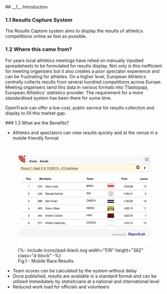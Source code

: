 <div markdown="1" data-aos="fade-up">
## __1__ Introduction

### 1.1 Results Capture System

The Results Capture system aims to display the results of athletics competitions online as fast as possible. 

### 1.2 Where this came from?

For years local athletics meetings have relied on manually inputted spreadsheets to be formulated for results display. Not only is this inefficient for meeting organisers but it also creates a poor spectator experience and can be frustrating for athletes. On a higher level, European Athletics centrally collects results from several hundred competitions across Europe. Meeting organisers send this data in various formats into Tilastopaja, European Athletics' statistics provider. The requirement for a more standardised system has been there for some time. 

OpenTrack can offer a low cost, public service for results collection and display to fill this market gap. 

</div>
<div markdown="1" data-aos="fade-up">
### 1.3 What are the Benefits?

* Athletes and spectators can view results quickly and at the venue in a mobile friendly format

<div class="side-image side-image-centre tablet-shadow">
  <figure class="tablet-demo">
   <img src="/assets/img/screens/rs_1_3_mobile_race_results2.png" class="screen" width="430" height="322">
   {%- include icons/ipad-black.svg width="516" height="362" class="d-block" -%}
  <figcaption>Fig.1 - Mobile Race Results.</figcaption>
  </figure> 
</div>

* Team scores can be calculated by the system without delay
* Once published, results are available in a standard format and can be utilised immediately by statisticians at a national and international level
* Reduced work load for officials and volunteers
</div>
